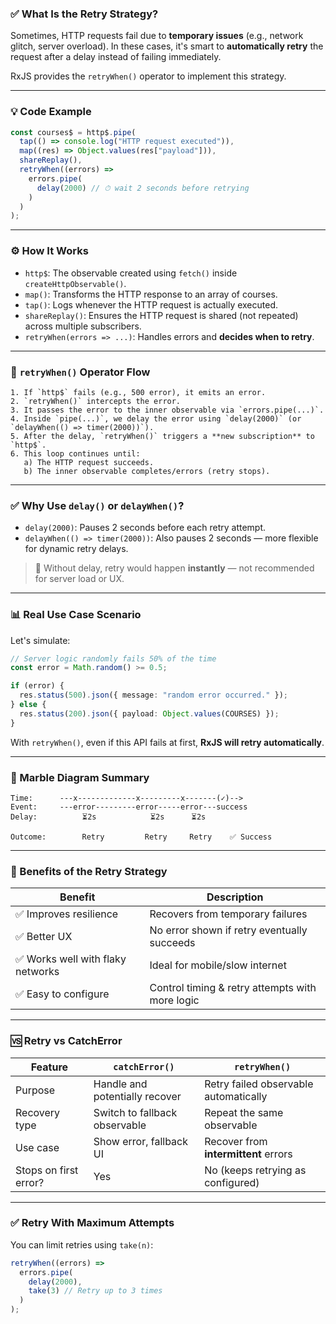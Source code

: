 ### ✅ What Is the **Retry Strategy**?

Sometimes, HTTP requests fail due to **temporary issues** (e.g., network glitch, server overload). In these cases, it's smart to **automatically retry** the request after a delay instead of failing immediately.

RxJS provides the `retryWhen()` operator to implement this strategy.

---

### 💡 Code Example

```ts
const courses$ = http$.pipe(
  tap(() => console.log("HTTP request executed")),
  map((res) => Object.values(res["payload"])),
  shareReplay(),
  retryWhen((errors) =>
    errors.pipe(
      delay(2000) // ⏱ wait 2 seconds before retrying
    )
  )
);
```

---

### ⚙️ How It Works

- `http$`: The observable created using `fetch()` inside `createHttpObservable()`.
- `map()`: Transforms the HTTP response to an array of courses.
- `tap()`: Logs whenever the HTTP request is actually executed.
- `shareReplay()`: Ensures the HTTP request is shared (not repeated) across multiple subscribers.
- `retryWhen(errors => ...)`: Handles errors and **decides when to retry**.

---

### 🔁 `retryWhen()` Operator Flow

```text
1. If `http$` fails (e.g., 500 error), it emits an error.
2. `retryWhen()` intercepts the error.
3. It passes the error to the inner observable via `errors.pipe(...)`.
4. Inside `pipe(...)`, we delay the error using `delay(2000)` (or `delayWhen(() => timer(2000))`).
5. After the delay, `retryWhen()` triggers a **new subscription** to `http$`.
6. This loop continues until:
   a) The HTTP request succeeds.
   b) The inner observable completes/errors (retry stops).
```

---

### ✅ Why Use `delay()` or `delayWhen()`?

- `delay(2000)`: Pauses 2 seconds before each retry attempt.
- `delayWhen(() => timer(2000))`: Also pauses 2 seconds — more flexible for dynamic retry delays.

> 🔁 Without delay, retry would happen **instantly** — not recommended for server load or UX.

---

### 📊 Real Use Case Scenario

Let's simulate:

```ts
// Server logic randomly fails 50% of the time
const error = Math.random() >= 0.5;

if (error) {
  res.status(500).json({ message: "random error occurred." });
} else {
  res.status(200).json({ payload: Object.values(COURSES) });
}
```

With `retryWhen()`, even if this API fails at first, **RxJS will retry automatically**.

---

### 📌 Marble Diagram Summary

```
Time:      ---x-------------x---------x-------(✓)-->
Event:     ---error---------error-----error---success
Delay:          ⏳2s            ⏳2s      ⏳2s

Outcome:        Retry         Retry     Retry    ✅ Success
```

---

### 📌 Benefits of the Retry Strategy

| Benefit                           | Description                                     |
| --------------------------------- | ----------------------------------------------- |
| ✅ Improves resilience            | Recovers from temporary failures                |
| ✅ Better UX                      | No error shown if retry eventually succeeds     |
| ✅ Works well with flaky networks | Ideal for mobile/slow internet                  |
| ✅ Easy to configure              | Control timing & retry attempts with more logic |

---

### 🆚 Retry vs CatchError

| Feature               | `catchError()`                 | `retryWhen()`                         |
| --------------------- | ------------------------------ | ------------------------------------- |
| Purpose               | Handle and potentially recover | Retry failed observable automatically |
| Recovery type         | Switch to fallback observable  | Repeat the same observable            |
| Use case              | Show error, fallback UI        | Recover from **intermittent** errors  |
| Stops on first error? | Yes                            | No (keeps retrying as configured)     |

---

### ✅ Retry With Maximum Attempts

You can limit retries using `take(n)`:

```ts
retryWhen((errors) =>
  errors.pipe(
    delay(2000),
    take(3) // Retry up to 3 times
  )
);
```
